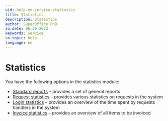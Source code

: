 ```yaml
---
uid: help-en-service-statistics
title: Statistics
description: Statistics
author: SuperOffice RnD
so.date: 06.29.2022
keywords: Service
so.topic: help
language: en
---
```


# Statistics

You have the following options in the statistics module:

* [Standard reports][1] – provides a set of general reports
* [Request statistics][2] – provides various statistics on requests in the system
* [Login statistics][3] – provides an overview of the time spent by requests handlers in the system
* [Invoice statistics][4] – provides an overview of all items to be invoiced

<!-- Referenced links -->
[1]: standard-reports.md
[2]: request.md
[3]: login.md
[4]: invoice.md

<!-- Referenced images -->
